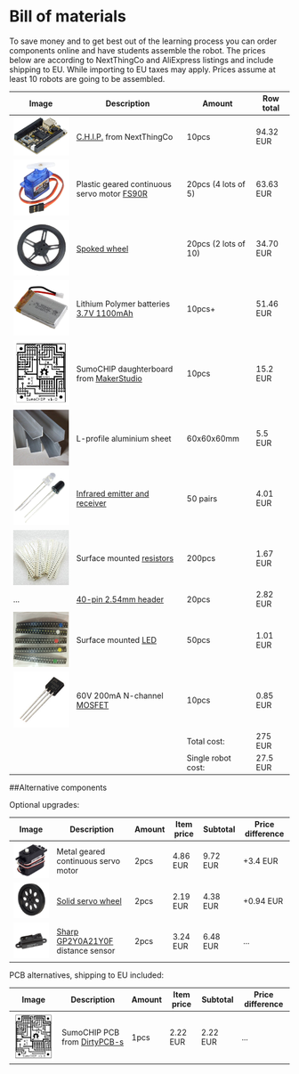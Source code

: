 # Bill of materials

To save money and to get best out of the learning process you can order components online and have students assemble the robot. The prices below are according to NextThingCo and AliExpress listings and include shipping to EU. While importing to EU taxes may apply. Prices assume at least 10 robots are going to be assembled.


| Image                                 | Description                                                                                                                                                                         | Amount               | Row total |
|---------------------------------------|-------------------------------------------------------------------------------------------------------------------------------------------------------------------------------------|----------------------|-----------|
| ![CHIP](img/chip.png)                 | [C.H.I.P.](http://getchip.com/products/chip) from NextThingCo                                                                                                                       | 10pcs                | 94.32 EUR |
| ![Servo](img/pservo.png)              | Plastic geared continuous servo motor [FS90R](http://www.aliexpress.com/item/5-pcs-9g-Mini-360-Degree-Continuous-Rotation-Robot-Servo-FS90R/32621562033.html)                       | 20pcs (4 lots of 5)  | 63.63 EUR |
| ![Spoked wheel](img/spoked-wheel.png) | [Spoked wheel](http://www.aliexpress.com/item/10-pcs-wheel-for-9g-360-Degree-Continuous-Rotation-Micro-Robot-Servo-FS90R/32609379555.html)                                          | 20pcs (2 lots of 10) | 34.70 EUR |
| ![LiPo](img/lipo.png)                 | Lithium Polymer batteries [3.7V 1100mAh](http://www.aliexpress.com/item/20pcs-lot-Free-Shipping-HRB-Lipo-Battery-3-7V-1100mah-15C-Max-30C-1S-Li-po/32430505576.html)                | 10pcs+               | 51.46 EUR |
| ![PCB](img/sumochip.png)              | SumoCHIP daughterboard from [MakerStudio](http://makerstudio.cc/)                                                                                                                   | 10pcs                |  15.2 EUR |
| ![U-profile](img/l-profile.jpg)       | L-profile aluminium sheet                                                                                                                                                           | 60x60x60mm           |   5.5 EUR |
| ![IR](img/ir-led.png)                 | [Infrared emitter and receiver](http://www.aliexpress.com/item/100PCS-5mm-940nm-LEDs-infrared-emitter-and-IR-receiver-diode-50pairs-diodes-301A/2001367152.html)                    | 50 pairs             |  4.01 EUR |
| ![SMD resistor](img/smd-resistor.jpg) | Surface mounted [resistors](http://www.aliexpress.com/item/100-New-SMD-Resistance-500PCS-Lot-0805-Combination-set-620R-12K-5-25Kinds-Wholesale-Electronic-500PCS/32420120683.html)  | 200pcs               |  1.67 EUR |
| ...                                   | [40-pin 2.54mm header](http://www.aliexpress.com/item/Free-shipping-1Set-20PCS-40Pin-2-54mm-Single-Row-Straight-Male-Pin-Header-Connector-Strip-For/32552698181.html)               | 20pcs                |  2.82 EUR |
| ![SMD LED](img/smd-led.jpg)           | Surface mounted [LED](http://www.aliexpress.com/item/5-colors-x20pcs-100pcs-SMD-0805-led-Super-Bright-Red-Green-Blue-Yellow-White-Water-Clear/32542417127.html)                     | 50pcs                |  1.01 EUR |
| ![2N7000](img/2n7000.jpg)             | 60V 200mA N-channel [MOSFET](http://www.aliexpress.com/item/12pcs-2N7000-MOSFET-N-CH-60V-200MA-TO-92-NEW-GOOD-QUALITY/32390351935.html)                                             | 10pcs                |  0.85 EUR |
|                                       |                                                                                                                                                                                     | Total cost:          |  275  EUR |
|                                       |                                                                                                                                                                                     | Single robot cost:   |  27.5 EUR |

##Alternative components

Optional upgrades:

| Image                    | Description                                                | Amount | Item price | Subtotal | Price difference |
|--------------------------|------------------------------------------------------------|--------|------------|----------|------------------|
| ![Servo](img/mservo.png) | Metal geared continuous servo motor                        | 2pcs   |   4.86 EUR | 9.72 EUR |        +3.4 EUR  |
| ![Servo](img/wheel.png)  | [Solid servo wheel](http://bit.ly/1UIPs3U)                 | 2pcs   |   2.19 EUR | 4.38 EUR |        +0.94 EUR |
| ![Sharp](img/sharp.png)  | [Sharp GP2Y0A21Y0F](http://bit.ly/25U6HVd) distance sensor | 2pcs   |   3.24 EUR | 6.48 EUR |        ...       |


PCB alternatives, shipping to EU included:

| Image                    | Description                                                | Amount | Item price | Subtotal | Price difference |
|--------------------------|------------------------------------------------------------|--------|------------|----------|------------------|
| ![PCB](img/sumochip.png) | SumoCHIP PCB from [DirtyPCB-s](http://dirtypcbs.com/)      | 1pcs   |   2.22 EUR | 2.22 EUR | ...              |

